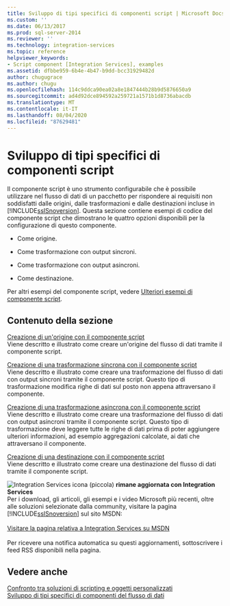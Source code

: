 ```yaml
---
title: Sviluppo di tipi specifici di componenti script | Microsoft Docs
ms.custom: ''
ms.date: 06/13/2017
ms.prod: sql-server-2014
ms.reviewer: ''
ms.technology: integration-services
ms.topic: reference
helpviewer_keywords:
- Script component [Integration Services], examples
ms.assetid: dfbbe959-6b4e-4b47-b9dd-bcc31929482d
author: chugugrace
ms.author: chugu
ms.openlocfilehash: 114c9ddca90ea02a8e1847444b28b9d5876650a9
ms.sourcegitcommit: ad4d92dce894592a259721a1571b1d8736abacdb
ms.translationtype: MT
ms.contentlocale: it-IT
ms.lasthandoff: 08/04/2020
ms.locfileid: "87629481"
---
```

# <a name="developing-specific-types-of-script-components"></a>Sviluppo di tipi specifici di componenti script
  Il componente script è uno strumento configurabile che è possibile utilizzare nel flusso di dati di un pacchetto per rispondere ai requisiti non soddisfatti dalle origini, dalle trasformazioni e dalle destinazioni incluse in [!INCLUDE[ssISnoversion](../../includes/ssisnoversion-md.md)]. Questa sezione contiene esempi di codice del componente script che dimostrano le quattro opzioni disponibili per la configurazione di questo componente.  
  
-   Come origine.  
  
-   Come trasformazione con output sincroni.  
  
-   Come trasformazione con output asincroni.  
  
-   Come destinazione.  
  
 Per altri esempi del componente script, vedere [Ulteriori esempi di componente script](../extending-packages-scripting-data-flow-script-component-examples/additional-script-component-examples.md).  
  
## <a name="in-this-section"></a>Contenuto della sezione  
 [Creazione di un'origine con il componente script](creating-a-source-with-the-script-component.md)  
 Viene descritto e illustrato come creare un'origine del flusso di dati tramite il componente script.  
  
 [Creazione di una trasformazione sincrona con il componente script](creating-a-synchronous-transformation-with-the-script-component.md)  
 Viene descritto e illustrato come creare una trasformazione del flusso di dati con output sincroni tramite il componente script. Questo tipo di trasformazione modifica righe di dati sul posto non appena attraversano il componente.  
  
 [Creazione di una trasformazione asincrona con il componente script](../extending-packages-scripting-data-flow-script-component-types/creating-an-asynchronous-transformation-with-the-script-component.md)  
 Viene descritto e illustrato come creare una trasformazione del flusso di dati con output asincroni tramite il componente script. Questo tipo di trasformazione deve leggere tutte le righe di dati prima di poter aggiungere ulteriori informazioni, ad esempio aggregazioni calcolate, ai dati che attraversano il componente.  
  
 [Creazione di una destinazione con il componente script](../extending-packages-scripting-data-flow-script-component-types/creating-a-destination-with-the-script-component.md)  
 Viene descritto e illustrato come creare una destinazione del flusso di dati tramite il componente script.  
  
![Integration Services icona (piccola)](../media/dts-16.gif "Icona di Integration Services (piccola)")  **rimane aggiornata con Integration Services**<br /> Per i download, gli articoli, gli esempi e i video Microsoft più recenti, oltre alle soluzioni selezionate dalla community, visitare la pagina [!INCLUDE[ssISnoversion](../../includes/ssisnoversion-md.md)] sul sito MSDN:<br /><br /> [Visitare la pagina relativa a Integration Services su MSDN](https://go.microsoft.com/fwlink/?LinkId=136655)<br /><br /> Per ricevere una notifica automatica su questi aggiornamenti, sottoscrivere i feed RSS disponibili nella pagina.  
  
## <a name="see-also"></a>Vedere anche  
 [Confronto tra soluzioni di scripting e oggetti personalizzati](../extending-packages-scripting/comparing-scripting-solutions-and-custom-objects.md)   
 [Sviluppo di tipi specifici di componenti del flusso di dati](../extending-packages-custom-objects-data-flow-types/developing-specific-types-of-data-flow-components.md)  
  
  

